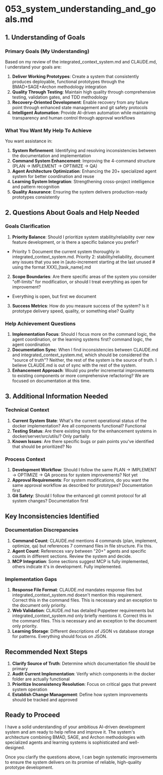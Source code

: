 # 053_system_understanding_and_goals.md

## 1. Understanding of Goals

### Primary Goals (My Understanding)
Based on my review of the integrated_context_system.md and CLAUDE.md, I understand your goals are:

1. **Deliver Working Prototypes**: Create a system that consistently produces deployable, functional prototypes through the BMAD+SAGE+Archon methodology integration
2. **Quality Through Testing**: Maintain high quality through comprehensive testing, validation gates, and TDD methodology 
3. **Recovery-Oriented Development**: Enable recovery from any failure point through enhanced state management and git safety protocols
4. **Intelligent Automation**: Provide AI-driven automation while maintaining transparency and human control through approval workflows

### What You Want My Help To Achieve
You want assistance in:

1. **System Refinement**: Identifying and resolving inconsistencies between the documentation and implementation
2. **Command System Enhancement**: Improving the 4-command structure (PLAN → IMPLEMENT → OPTIMIZE → QA) 
3. **Agent Architecture Optimization**: Enhancing the 20+ specialized agent system for better coordination and reuse
4. **Learning System Integration**: Strengthening cross-project intelligence and pattern recognition
5. **Quality Assurance**: Ensuring the system delivers production-ready prototypes consistently

## 2. Questions About Goals and Help Needed

### Goals Clarification
1. **Priority Balance**: Should I prioritize system stability/reliability over new feature development, or is there a specific balance you prefer?
- Priority 1: Document the current system thoroughly in integrated_context_system.md. Priority 2: stability/reliability, document any issues that you see in [auto-increment starting at the last unused # using the format XXX]_[task_name].md
2. **Scope Boundaries**: Are there specific areas of the system you consider "off-limits" for modification, or should I treat everything as open for improvement?
- Everything is open, but first we document
3. **Success Metrics**: How do you measure success of the system? Is it prototype delivery speed, quality, or something else? Quality

### Help Achievement Questions  
1. **Implementation Focus**: Should I focus more on the command logic, the agent coordination, or the learning systems first? command logic, the agent coordination
2. **Documentation Sync**: When I find inconsistencies between CLAUDE.md and integrated_context_system.md, which should be considered the "source of truth"? Neither, the rest of the system is the source of truth. I believe CLAUDE.md is out of sync with the rest of the system.
3. **Enhancement Approach**: Would you prefer incremental improvements to existing components or more comprehensive refactoring? We are focused on documentation at this time.

## 3. Additional Information Needed

### Technical Context
1. **Current System State**: What's the current operational status of the docker implementation? Are all components functional? Functional
2. **Testing Status**: Are there existing tests for the enhancement systems in docker/server/src/utils/? Only partially
3. **Known Issues**: Are there specific bugs or pain points you've identified that should be prioritized? No

### Process Context  
1. **Development Workflow**: Should I follow the same PLAN → IMPLEMENT → OPTIMIZE → QA process for system improvements? Not yet
2. **Approval Requirements**: For system modifications, do you want the same approval workflow as described for prototypes? Documentation first
3. **Git Safety**: Should I follow the enhanced git commit protocol for all system changes? Documentation first

## Key Inconsistencies Identified

### Documentation Discrepancies
1. **Command Count**: CLAUDE.md mentions 4 commands (plan, implement, optimize, qa) but references 7 command files in file structure. Fix this.
2. **Agent Count**: References vary between "20+" agents and specific counts in different sections. Review the system and decide.
3. **MCP Integration**: Some sections suggest MCP is fully implemented, others indicate it's in development. Fully implemented.

### Implementation Gaps
1. **Response File Format**: CLAUDE.md mandates response files but integrated_context_system.md doesn't mention this requirement. Correct this in the command files. This is necessary and an exception to the document only priority.
2. **Web Validation**: CLAUDE.md has detailed Puppeteer requirements but integrated_context_system.md only briefly mentions it. Correct this in the command files. This is necessary and an exception to the document only priority.
3. **Learning Storage**: Different descriptions of JSON vs database storage for patterns. Everything should focus on JSON.

## Recommended Next Steps

1. **Clarify Source of Truth**: Determine which documentation file should be primary
2. **Audit Current Implementation**: Verify which components in the docker folder are actually functional
3. **Prioritize Inconsistency Resolution**: Focus on critical gaps that prevent system operation
4. **Establish Change Management**: Define how system improvements should be tracked and approved

## Ready to Proceed

I have a solid understanding of your ambitious AI-driven development system and am ready to help refine and improve it. The system's architecture combining BMAD, SAGE, and Archon methodologies with specialized agents and learning systems is sophisticated and well-designed.

Once you clarify the questions above, I can begin systematic improvements to ensure the system delivers on its promise of reliable, high-quality prototype development.